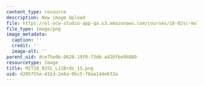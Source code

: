 ```yaml
---
content_type: resource
description: New image Upload
file: https://ol-ocw-studio-app-qa.s3.amazonaws.com/courses/18-02sc-multivariable-calculus-fall-2010/d205755e432d2e8a0bc5f0aa144e633a_MIT18_02SC_L11Brds_15.png
file_type: image/png
image_metadata:
  caption: ''
  credit: ''
  image-alt: ''
parent_uid: dce75e0b-0628-19f0-f3d6-a420fbe9b880
resourcetype: Image
title: MIT18_02SC_L11Brds_15.png
uid: d205755e-432d-2e8a-0bc5-f0aa144e633a
---
```

